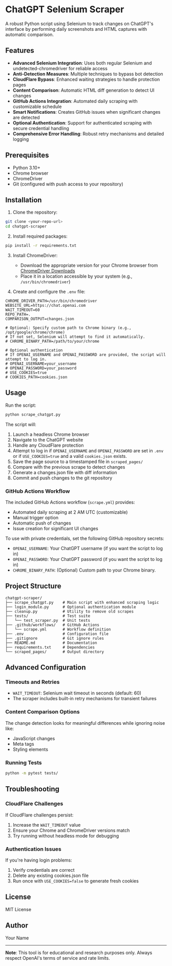 # ChatGPT Selenium Scraper

A robust Python script using Selenium to track changes on ChatGPT's interface by performing daily screenshots and HTML captures with automatic comparison.

## Features

- **Advanced Selenium Integration**: Uses both regular Selenium and undetected-chromedriver for reliable access
- **Anti-Detection Measures**: Multiple techniques to bypass bot detection
- **CloudFlare Bypass**: Enhanced waiting strategies to handle protection pages
- **Content Comparison**: Automatic HTML diff generation to detect UI changes
- **GitHub Actions Integration**: Automated daily scraping with customizable schedule
- **Smart Notifications**: Creates GitHub issues when significant changes are detected
- **Optional Authentication**: Support for authenticated scraping with secure credential handling
- **Comprehensive Error Handling**: Robust retry mechanisms and detailed logging

## Prerequisites

- Python 3.10+
- Chrome browser
- ChromeDriver
- Git (configured with push access to your repository)

## Installation

1. Clone the repository: 

```bash
git clone <your-repo-url>
cd chatgpt-scraper
```

2. Install required packages:
```bash
pip install -r requirements.txt
```

3. Install ChromeDriver:
   - Download the appropriate version for your Chrome browser from [ChromeDriver Downloads](https://sites.google.com/chromium.org/driver/)
   - Place it in a location accessible by your system (e.g., `/usr/bin/chromedriver`)

4. Create and configure the `.env` file:
```env
CHROME_DRIVER_PATH=/usr/bin/chromedriver
WEBSITE_URL=https://chat.openai.com
WAIT_TIMEOUT=60
REPO_PATH=.
COMPARISON_OUTPUT=changes.json

# Optional: Specify custom path to Chrome binary (e.g., /opt/google/chrome/chrome)
# If not set, Selenium will attempt to find it automatically.
# CHROME_BINARY_PATH=/path/to/your/chrome

# Optional authentication
# If OPENAI_USERNAME and OPENAI_PASSWORD are provided, the script will attempt to log in.
# OPENAI_USERNAME=your_username
# OPENAI_PASSWORD=your_password
# USE_COOKIES=true
# COOKIES_PATH=cookies.json
```

## Usage

Run the script:
```bash
python scrape_chatgpt.py
```

The script will:
1. Launch a headless Chrome browser
2. Navigate to the ChatGPT website
3. Handle any CloudFlare protection
4. Attempt to log in if `OPENAI_USERNAME` and `OPENAI_PASSWORD` are set in `.env` or if `USE_COOKIES=true` and a valid `cookies.json` exists.
5. Save the page source to a timestamped file in `scraped_pages/`
6. Compare with the previous scrape to detect changes
7. Generate a changes.json file with diff information
8. Commit and push changes to the git repository

### GitHub Actions Workflow

The included GitHub Actions workflow (`scrape.yml`) provides:

- Automated daily scraping at 2 AM UTC (customizable)
- Manual trigger option
- Automatic push of changes
- Issue creation for significant UI changes

To use with private credentials, set the following GitHub repository secrets:
- `OPENAI_USERNAME`: Your ChatGPT username (if you want the script to log in)
- `OPENAI_PASSWORD`: Your ChatGPT password (if you want the script to log in)
- `CHROME_BINARY_PATH`: (Optional) Custom path to your Chrome binary.

## Project Structure

```
chatgpt-scraper/
├── scrape_chatgpt.py    # Main script with enhanced scraping logic
├── login_module.py      # Optional authentication module
├── cleanup.py           # Utility to remove old scrapes
├── tests/               # Test suite
│   └── test_scraper.py  # Unit tests
├── .github/workflows/   # GitHub Actions
│   └── scrape.yml       # Workflow definition
├── .env                 # Configuration file
├── .gitignore           # Git ignore rules
├── README.md            # Documentation
├── requirements.txt     # Dependencies
└── scraped_pages/       # Output directory
```

## Advanced Configuration

### Timeouts and Retries

- `WAIT_TIMEOUT`: Selenium wait timeout in seconds (default: 60)
- The scraper includes built-in retry mechanisms for transient failures

### Content Comparison Options

The change detection looks for meaningful differences while ignoring noise like:
- JavaScript changes
- Meta tags
- Styling elements

### Running Tests

```bash
python -m pytest tests/
```

## Troubleshooting

### CloudFlare Challenges

If CloudFlare challenges persist:
1. Increase the `WAIT_TIMEOUT` value
2. Ensure your Chrome and ChromeDriver versions match
3. Try running without headless mode for debugging

### Authentication Issues

If you're having login problems:
1. Verify credentials are correct
2. Delete any existing cookies.json file
3. Run once with `USE_COOKIES=false` to generate fresh cookies

## License

MIT License

## Author

Your Name

---

**Note**: This tool is for educational and research purposes only. Always respect OpenAI's terms of service and rate limits.